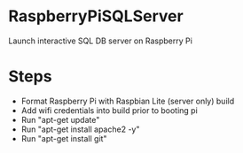 # RaspberryPiSQLServer
Launch interactive SQL DB server on Raspberry Pi

# Steps
- Format Raspberry Pi with Raspbian Lite (server only) build
- Add wifi credentials into build prior to booting pi
- Run "apt-get update"
- Run "apt-get install apache2 -y"
- Run "apt-get install git"

